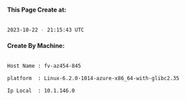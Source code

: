 
   
#### This Page Create at:

```bash

2023-10-22 - 21:15:43 UTC

```

#### Create By Machine:

```bash

Host Name : fv-az454-845

platform  : Linux-6.2.0-1014-azure-x86_64-with-glibc2.35

Ip Local  : 10.1.146.0

```

